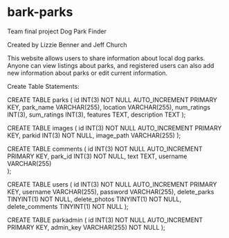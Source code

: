 # bark-parks
Team final project Dog Park Finder

Created by Lizzie Benner and Jeff Church

This website allows users to share information about local dog parks. Anyone can view listings about parks, and registered users
can also add new information about parks or edit current information.

Create Table Statements:

CREATE TABLE parks (
  id INT(3) NOT NULL AUTO_INCREMENT PRIMARY KEY,
  park_name VARCHAR(255),
  location VARCHAR(255),
  num_ratings INT(3),
  sum_ratings INT(3),
  features TEXT,
  description TEXT
);
  
  
  
CREATE TABLE images (
  id INT(3) NOT NULL AUTO_INCREMENT PRIMARY KEY,
  parkid INT(3) NOT NULL,
  image_path VARCHAR(255)
);
  

CREATE TABLE comments (
    id INT(3) NOT NULL AUTO_INCREMENT PRIMARY KEY,
    park_id INT(3) NOT NULL,
    text TEXT,
    username VARCHAR(255)    
);

CREATE TABLE users (
    id INT(3) NOT NULL AUTO_INCREMENT PRIMARY KEY,
    username VARCHAR(255),
    password VARCHAR(255),
    delete_parks TINYINT(1) NOT NULL,
    delete_photos TINYINT(1) NOT NULL,
    delete_comments TINYINT(1) NOT NULL
);

CREATE TABLE parkadmin (
  id INT(3) NOT NULL AUTO_INCREMENT PRIMARY KEY,
  admin_key VARCHAR(255) NOT NULL
);